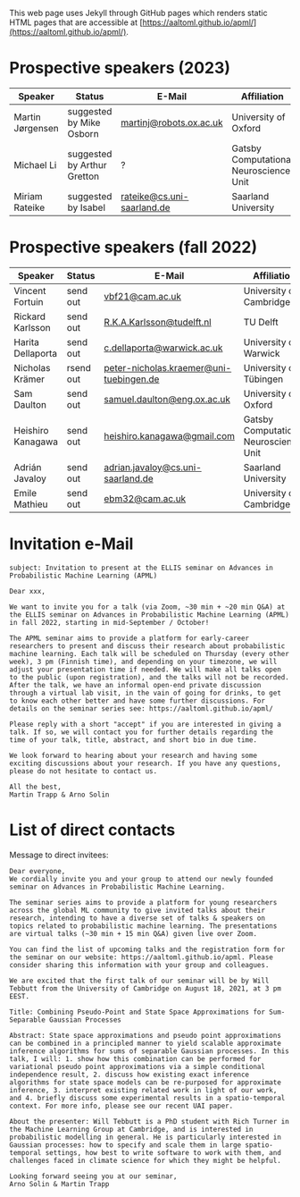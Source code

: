 This web page uses Jekyll through GitHub pages which renders static HTML pages that are accessible at [https://aaltoml.github.io/apml/](https://aaltoml.github.io/apml/).

# Prospective speakers (2023)

| Speaker | Status | E-Mail | Affiliation |
| -------- | -------- | -------- | -------- |
| Martin Jørgensen | suggested by Mike Osborn | martinj@robots.ox.ac.uk | University of Oxford |
| Michael Li | suggested by Arthur Gretton | ? | Gatsby Computational Neuroscience Unit |
| Miriam Rateike | suggested by Isabel | rateike@cs.uni-saarland.de | Saarland University | 


# Prospective speakers (fall 2022)

| Speaker | Status | E-Mail | Affiliation |
| -------- | -------- | -------- | -------- |
| Vincent Fortuin | send out | vbf21@cam.ac.uk | University of Cambridge |
| Rickard Karlsson | send out | R.K.A.Karlsson@tudelft.nl | TU Delft |
| Harita Dellaporta | send out | c.dellaporta@warwick.ac.uk | University of Warwick |
| Nicholas Krämer | rsend out | peter-nicholas.kraemer@uni-tuebingen.de | University of Tübingen |
| Sam Daulton | send out | samuel.daulton@eng.ox.ac.uk | University of Oxford |
| Heishiro Kanagawa | send out | heishiro.kanagawa@gmail.com | Gatsby Computational Neuroscience Unit |
| Adrián Javaloy | send out | adrian.javaloy@cs.uni-saarland.de | Saarland University | 
| Emile Mathieu | send out | ebm32@cam.ac.uk | University of Cambridge |

# Invitation e-Mail

```
subject: Invitation to present at the ELLIS seminar on Advances in Probabilistic Machine Learning (APML) 

Dear xxx,

We want to invite you for a talk (via Zoom, ~30 min + ~20 min Q&A) at the ELLIS seminar on Advances in Probabilistic Machine Learning (APML) in fall 2022, starting in mid-September / October! 

The APML seminar aims to provide a platform for early-career researchers to present and discuss their research about probabilistic machine learning. Each talk will be scheduled on Thursday (every other week), 3 pm (Finnish time), and depending on your timezone, we will adjust your presentation time if needed. We will make all talks open to the public (upon registration), and the talks will not be recorded. After the talk, we have an informal open-end private discussion through a virtual lab visit, in the vain of going for drinks, to get to know each other better and have some further discussions. For details on the seminar series see: https://aaltoml.github.io/apml/

Please reply with a short "accept" if you are interested in giving a talk. If so, we will contact you for further details regarding the time of your talk, title, abstract, and short bio in due time.

We look forward to hearing about your research and having some exciting discussions about your research. If you have any questions, please do not hesitate to contact us.

All the best,
Martin Trapp & Arno Solin

```


# List of direct contacts

Message to direct invitees:

```
Dear everyone,
We cordially invite you and your group to attend our newly founded seminar on Advances in Probabilistic Machine Learning.

The seminar series aims to provide a platform for young researchers across the global ML community to give invited talks about their research, intending to have a diverse set of talks & speakers on topics related to probabilistic machine learning. The presentations are virtual talks (~30 min + 15 min Q&A) given live over Zoom. 

You can find the list of upcoming talks and the registration form for the seminar on our website: https://aaltoml.github.io/apml. Please consider sharing this information with your group and colleagues.

We are excited that the first talk of our seminar will be by Will Tebbutt from the University of Cambridge on August 18, 2021, at 3 pm EEST.

Title: Combining Pseudo-Point and State Space Approximations for Sum-Separable Gaussian Processes

Abstract: State space approximations and pseudo point approximations can be combined in a principled manner to yield scalable approximate inference algorithms for sums of separable Gaussian processes. In this talk, I will: 1. show how this combination can be performed for variational pseudo point approximations via a simple conditional independence result, 2. discuss how existing exact inference algorithms for state space models can be re-purposed for approximate inference, 3. interpret existing related work in light of our work, and 4. briefly discuss some experimental results in a spatio-temporal context. For more info, please see our recent UAI paper.

About the presenter: Will Tebbutt is a PhD student with Rich Turner in the Machine Learning Group at Cambridge, and is interested in probabilistic modelling in general. He is particularly interested in Gaussian processes: how to specify and scale them in large spatio-temporal settings, how best to write software to work with them, and challenges faced in climate science for which they might be helpful.

Looking forward seeing you at our seminar,
Arno Solin & Martin Trapp
```
